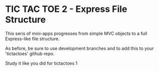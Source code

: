 # TIC TAC TOE 2 - Express File Structure
This seris of mini-apps progresses from simple MVC objects to a full Express-like file structure.   
  
As before, be sure to use development branches and to add this to your 'tictactoes' github repo.  
  
Study it like you did for tictactoes 1


